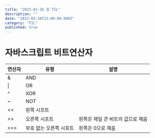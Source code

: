 ```yaml
---
title: "2023-02-26 일 TIL"
description: ""
date: "2023-03-10T23:00:00.000Z"
category: "TIL"
published: true
---
```


# 자바스크립트 비트연산자

| 연산자          | 유형            | 설명                  |
|--------------|---------------|---------------------|
| &            | AND           |                     |
| &#124;       | OR            |                     |
| ^            | XOR           |                     |
| ~            | NOT           |                     |
| &lt;&lt;     | 왼쪽 시프트        |                     |
| &gt;&gt;     | 오른쪽 시프트       | 왼쪽은 제일 큰 비트의 값으로 채움 |
| &gt;&gt;&gt; | 부호 없는 오른쪽 시프트 | 왼쪽은 0으로 채움          |


